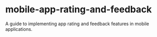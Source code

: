 # mobile-app-rating-and-feedback
A guide to implementing app rating and feedback features in mobile applications.
